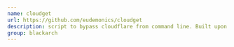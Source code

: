 ```yaml
---
name: cloudget
url: https://github.com/eudemonics/cloudget
description: script to bypass cloudflare from command line. Built upon cfscrape module. URL : https://github.com/eudemonics/cloudget Groups : blackarch blackarch-webapp
group: blackarch
---
```

